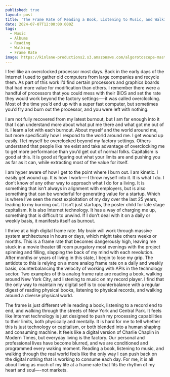 ```yaml
---
published: true
layout: post
title: 'The Frame Rate of Reading a Book, Listening to Music, and Walking Through the World'
date: 2024-07-07T12:00:00.000Z
tags:
  - Music
  - Albums
  - Reading
  - Walking
  - Frame Rate
image: https://kinlane-productions2.s3.amazonaws.com/algorotoscope-master/red-circuit-roman-marcus-looking-down.jpg
---
```

I feel like an overclocked processor most days. Back in the early days of the Internet I used to gather old computers from large companies and recycle them. As part of this work I’d find certain processors and graphics boards that had more value for modification than others. I remember there were a handful of processors that you could mess with their BIOS and set the rate they would work beyond the factory settings—-it was called overclocking. Most of the time you’d end up with a super fast computer, but sometimes you’d fry and burn out the processor, and you were left with nothing. 

I am not fully recovered from my latest burnout, but I am far enough into it that I can understand more about what put me there and what got me out of it. I learn a lot with each burnout. About myself and the world around me, but more specifically how I respond to the world around me. I get wound up easily. I let myself be overclocked beyond my factory settings. Others understand that people like me exist and take advantage of overclocking me to get more performance than you’d get out of normal folks. Capitalism is good at this. It is good at figuring out what your limits are and pushing you as far as it can, while extracting most of the value for itself. 

I am hyper aware of how I get to the point where I burn out. I am kinetic. I easily get wound up. It is how I work—-I throw myself into it. It is what I do. I don’t know of any other way to approach what I do for a living. It is something that isn’t always in alignment with employers, but is also something that can be wonderful for generating value for a startup. Which is where I’ve seen the most exploitation of my day over the last 25 years, leading to my burning out. It isn’t just startups, the poster child for late stage capitalism. It is also Internet technology. It has a way of charging me up, something that is difficult to unwind. If I don’t deal with it on a daily or weekly basis, it manifests itself as burnout.

I thrive at a high digital frame rate. My brain will work through massive system architectures in hours or days, which might take others weeks or months. This is a frame rate that becomes dangerously high, leaving me stuck in a movie theater till room purgatory most evenings with the project spinning and filling, slapping the back of my mind with each revolution. After months or years of living in this state, I begin to lose my grip. The antidote to this is relying on a more analog frame rate on a daily and weekly basis, counterbalancing the velocity of working with APIs in the technology sector. Two examples of this analog frame rate are reading a book, walking around New York City, and listening to music on my record player. I find that the only way to maintain my digital self is to counterbalance with a regular digest of reading physical books, listening to physical records, and walking around a diverse physical world. 

The frame is just different while reading a book, listening to a record end to end, and walking through the streets of New York and Central Park. It feels like Internet technology is just designed to push my processing capabilities to their limits, both physically and mentally. It is hard for me to tell whether this is just technology or capitalism, or both blended into a human shaping and consuming machine. It feels like a digital version of Charlie Chaplin in Modern Times, but everyday living is the factory. Our personal and professional lives have become blurred, and we are conditioned and programmed every waking moment. Reading a book, listening to music, and walking through the real world feels like the only way I can push back on the digital nothing that is working to consume each day. For me, it is all about living as much of my life at a frame rate that fits the rhythm of my heart and soul—-not markets.